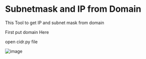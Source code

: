 # Subnetmask and IP from Domain

This Tool to get IP and subnet mask from domain


First put domain Here

open cidr.py file

![image](https://github.com/user-attachments/assets/a7bcc4e4-7f89-43ae-9389-8d4e0397b869)

